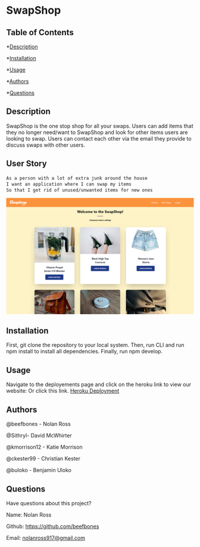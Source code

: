 # SwapShop

   ## Table of Contents
  *[Description](#description)

  *[Installation](#installation)

  *[Usage](#usage)

  *[Authors](#authors)
  
  *[Questions](#questions)

  ## Description
  SwapShop is the one stop shop for all your swaps. Users can add items that they no longer need/want to SwapShop and look for other items users are looking to swap. Users can contact each other via the email they provide to discuss swaps with other users.  

  ## User Story
    As a person with a lot of extra junk around the house
    I want an application where I can swap my items
    So that I get rid of unused/unwanted items for new ones


![Hydro Home Screenshot](./client/src/assets/swapshop-screenshot%20.png)


  ## Installation
  First, git clone the repository to your local system. Then, run CLI and run npm install to install all dependencies. Finally, run npm develop.


  ## Usage
  Navigate to the deployements page and click on the heroku link to view our website: Or click this link.
  [Heroku Deployment](https://swopshop.herokuapp.com)


  ## Authors
  @beefbones - Nolan Ross

  @Sithryl- David McWhirter

  @kmorrison12 - Katie Morrison

  @ckester99 - Christian Kester

  @buloko - Benjamin Uloko
 
  ## Questions
  Have questions about this project?

  Name: Nolan Ross

  Github: https://github.com/beefbones

  Email: nolanross917@gmail.com
